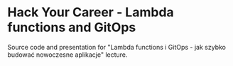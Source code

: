 # Hack Your Career - Lambda functions and GitOps
Source code and presentation for "Lambda functions i GitOps - jak szybko budować nowoczesne aplikacje" lecture.
